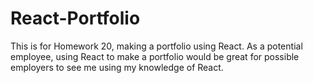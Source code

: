 # React-Portfolio
This is for Homework 20, making a portfolio using React. As a potential employee, using React to make a portfolio would be great for possible employers to see me using my knowledge of React.

